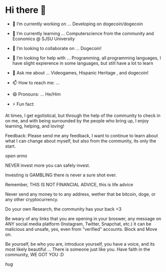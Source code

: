 # Hi there 👋
- 🔭 I’m currently working on ...
    Developing on dogecoin/dogecoin
- 🌱 I’m currently learning ...
   Computerscience from the community and Economics @ SJSU University
- 👯 I’m looking to collaborate on ...
    Dogecoin!
- 🤔 I’m looking for help with ...
    Programming, all programming languages, I have slight expierence in some languages, but still have a lot to learn
- 💬 Ask me about ...
    Videogames, Hispanic Heritage , and dogecoin!
- 📫 How to reach me: ...
    
- 😄 Pronouns: ...
    He/Him
- ⚡ Fun fact:   
    
At times, I get egotistical, but through the help of the community to check in on me, and with being surrounded by the people who bring up, 
I enjoy learning, helping, and loving!

Feedback: Please send me any feedback, I want to continue to learn about what I can change about myself, but also from the community, its only the start. 

*open arms*

NEVER invest more you can safely invest.

Investing is GAMBLING there is never a sure shot ever.

Remember, THIS IS NOT FINANCIAL ADVICE, this is life advice 

Never send any money to to any address, wether that be bitcoin, doge, or any other cryptocurrency. 

Do your own Research, the community has your back <3

Be weary of any links that you are opening in your broswer, any message on ANY social media platform (Instagram, Twitter, Snapchat, etc.) it can be malicious and unsafe, yes, even from "verified" accounts. Block and Move on. 

Be yourself, be who you are, introduce yourself, you have a voice, and its most likely beautiful ... There is someone just like you. Have faith in the community, WE GOT YOU :D

*hug*
#
